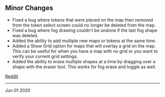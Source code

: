 ## Minor Changes

- Fixed a bug where tokens that were placed on the map then removed from the token select screen could no longer be deleted from the map.
- Fixed a bug where fog drawing couldn't be undone if the last fog shape was deleted.
- Added the ability to add multiple new maps or tokens at the same time.
- Added a Show Grid option for maps that will overlay a grid on the map. This can be useful for when you have a map with no grid or you want to verify your current grid settings.
- Added the ability to erase multiple shapes at a time by dragging over a shape with the eraser tool. This works for fog erase and toggle as well.

[Reddit](https://www.reddit.com/r/OwlbearRodeo/comments/gtvwh9/beta_v131_release_bug_fixes_and_map_grids/)

---

Jun 01 2020

